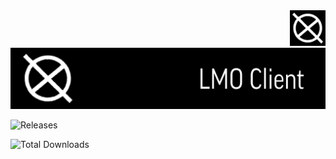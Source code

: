 <div align="right">
  <img height="57" width="57" src="https://raw.githubusercontent.com/qberkdc/LMO_Xlient/public/images/lmo.png"/>
</div>

<div align="center">
  <img src="https://raw.githubusercontent.com/qberkdc/LMO_Xlient/public/images/lmoxlient.png"/>
</div>

![Releases](https://img.shields.io/badge/releases-black?style=for-the-badge&logo=github&logoColor=%23707070&label=download&labelColor=%23303030&link=https%3A%2F%2Fgithub.com%2Fqberkdc%2FLMO_Xlient%2Freleases%2F
)

![Total Downloads](https://img.shields.io/github/downloads/qberkdc/LMO_Xlient/total)

